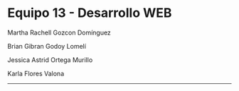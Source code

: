 # Equipo 13 - Desarrollo WEB


Martha Rachell Gozcon Domínguez

Brian Gibran Godoy Lomelí

Jessica Astrid Ortega Murillo

Karla Flores Valona

-------------------------------------------------------
